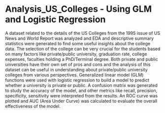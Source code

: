 # Analysis_US_Colleges - Using GLM and Logistic Regression

A dataset related to the details of the US Colleges from the 1995 issue of US News and World Report was analyzed and EDA and descriptive summary statistics were generated to find some useful insights about the college data. The selection of the college can be very crucial for the students based on many factors like private/public university, graduation rate, college expenses, faculties holding a PhD/Terminal degree. Both private and public universities have their own set of pros and cons and the analysis of this dataset can be useful in understanding about private/public university colleges from various perspectives. Generalized linear model (GLM) functions were used with logistic regression to build a model to predict whether a university is private or public. A confusion matrix was generated to study the accuracy of the model, and other metrics like recall, precision, specificity, sensitivity were interpreted from the results. An ROC curve was plotted and AUC (Area Under Curve) was calculated to evaluate the overall effectiveness of the model.
